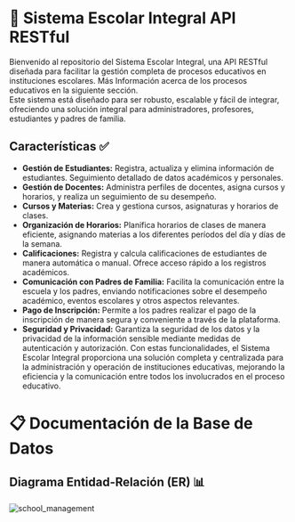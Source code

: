 # 🏫 Sistema Escolar Integral API RESTful

Bienvenido al repositorio del Sistema Escolar Integral, una API RESTful diseñada para facilitar la gestión completa de procesos educativos en instituciones escolares. Más Información acerca de los procesos educativos en la siguiente sección. </br> Este sistema está diseñado para ser robusto, escalable y fácil de integrar, ofreciendo una solución integral para administradores, profesores, estudiantes y padres de familia.
## Características ✅
- **Gestión de Estudiantes:** Registra, actualiza y elimina información de estudiantes. Seguimiento detallado de datos académicos y personales.
- **Gestión de Docentes:** Administra perfiles de docentes, asigna cursos y horarios, y realiza un seguimiento de su desempeño.
- **Cursos y Materias:** Crea y gestiona cursos, asignaturas y horarios de clases.
- **Organización de Horarios:** Planifica horarios de clases de manera eficiente, asignando materias a los diferentes períodos del día y días de la semana.
- **Calificaciones:** Registra y calcula calificaciones de estudiantes de manera automática o manual. Ofrece acceso rápido a los registros académicos.
- **Comunicación con Padres de Familia:** Facilita la comunicación entre la escuela y los padres, enviando notificaciones sobre el desempeño académico, eventos escolares y otros aspectos relevantes.
- **Pago de Inscripción:** Permite a los padres realizar el pago de la inscripción de manera segura y conveniente a través de la plataforma.
- **Seguridad y Privacidad:** Garantiza la seguridad de los datos y la privacidad de la información sensible mediante medidas de autenticación y autorización.
Con estas funcionalidades, el Sistema Escolar Integral proporciona una solución completa y centralizada para la administración y operación de instituciones educativas, mejorando la eficiencia y la comunicación entre todos los involucrados en el proceso educativo.

# 📋 Documentación de la Base de Datos
<!--
## Modelo de Datos

A continuación se presenta el modelo de datos utilizado en la base de datos del Sistema Escolar Integral:

- **Estudiantes:** 
  - `id` (int): Identificador único del estudiante.
  - `nombre` (string): Nombre completo del estudiante.
  - `grado` (int): Grado al que pertenece el estudiante.
  - `sección` (string): Sección a la que pertenece el estudiante.

- **Docentes:** 
  - `id` (int): Identificador único del docente.
  - `nombre` (string): Nombre completo del docente.
  - `especialidad` (string): Especialidad o materia que enseña el docente.
  
- **Cursos:** 
  - `id` (int): Identificador único del curso.
  - `nombre` (string): Nombre del curso.
  
- **Materias:** 
  - `id` (int): Identificador único de la materia.
  - `nombre` (string): Nombre de la materia.
  - `curso_id` (int): Identificador del curso al que pertenece la materia.
  
- **Horarios:** 
  - `id` (int): Identificador único del horario.
  - `hora_inicio` (time): Hora de inicio de la clase.
  - `hora_fin` (time): Hora de finalización de la clase.
  - `dia_semana` (string): Día de la semana en que se imparte la clase.
  - `materia_id` (int): Identificador de la materia a la que corresponde el horario.
  
- **Asistencias:** 
  - `id` (int): Identificador único de la asistencia.
  - `fecha` (date): Fecha de la clase.
  - `estado` (string): Estado de la asistencia (presente, ausente, tardanza, etc.).
  - `estudiante_id` (int): Identificador del estudiante.
  - `horario_id` (int): Identificador del horario correspondiente a la clase.-->
## Diagrama Entidad-Relación (ER) 📊
![school_management](https://github.com/GabyyHshss/School-Management-API/assets/135078706/ae097a32-083c-42f8-add8-292efd8374ed)
